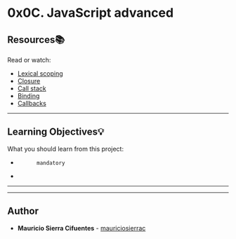 # 0x0C. JavaScript advanced

## Resources:books:
Read or watch:
* [Lexical scoping](https://intranet.hbtn.io/rltoken/g-zr8tvvc7rW022BJACkmQ)
* [Closure](https://intranet.hbtn.io/rltoken/O1oMScZjNIWydX6nnV_k3Q)
* [Call stack](https://intranet.hbtn.io/rltoken/WsNQ1uR0omWQzaIBBbt14Q)
* [Binding](https://intranet.hbtn.io/rltoken/xJPkQ6H1Ph_GFgSeJzFiOg)
* [Callbacks](https://intranet.hbtn.io/rltoken/h1fiqPqwFzQQHNrGR4olxA)

---
## Learning Objectives:bulb:
What you should learn from this project:


*           mandatory
*         

---
---

## Author
* **Mauricio Sierra Cifuentes** - [mauriciosierrac](https://github.com/mauriciosierrac)